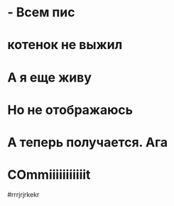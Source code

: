 # - Всем пис
# котенок не выжил
# А я еще живу
# Но не отображаюсь
# А теперь получается. Ага
# COmmiiiiiiiiiiit
#rrrjrjrkekr
